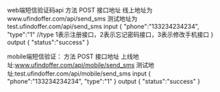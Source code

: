 web端短信验证码api
    方法
        POST
    接口地址
        线上地址为www.ufindoffer.com/api/send_sms
        测试地址为test.ufindoffer.com/api/send_sms
    input
    {
        "phone":"133234234234",
        "type":"1"
        //type 1表示注册接口，2表示忘记密码接口，3表示修改手机接口
    }
    output
    {
        "status":"success"
    }
    
mobile端短信验证：
    方法
        POST
    接口地址
        上线地址:www.ufindoffer.com/api/mobile/send_sms
        测试地址:test.ufindoffer.com/api/mobile/send_sms
    input
    {
        "phone":"133234234234",
        "type":"1"
    }
    output
    {
        "status":"success"
    }
    
